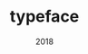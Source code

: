 ---
link: 'https://sm-ll.bandcamp.com/album/default-0009-11'
title: typeface
artist: typeface
format: default
cat_prefix: def
number: 0009-11
edition: digital
limited: unlimited
date: "2018"
---
